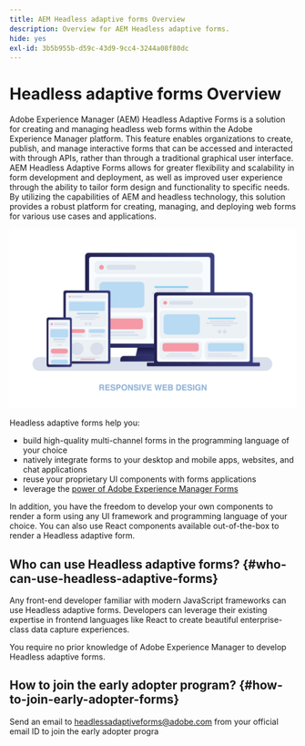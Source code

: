 ```yaml
---
title: AEM Headless adaptive forms Overview
description: Overview for AEM Headless adaptive forms.
hide: yes
exl-id: 3b5b955b-d59c-43d9-9cc4-3244a08f80dc
---
```

# Headless adaptive forms Overview

Adobe Experience Manager (AEM) Headless Adaptive Forms is a solution for creating and managing headless web forms within the Adobe Experience Manager platform. This feature enables organizations to create, publish, and manage interactive forms that can be accessed and interacted with through APIs, rather than through a traditional graphical user interface. AEM Headless Adaptive Forms allows for greater flexibility and scalability in form development and deployment, as well as improved user experience through the ability to tailor form design and functionality to specific needs. By utilizing the capabilities of AEM and headless technology, this solution provides a robust platform for creating, managing, and deploying web forms for various use cases and applications.

![Build and natively render a form in any website, an application, or non-visual inteactions](/help/assets/headless-forms-for-any-device.jpeg)

Headless adaptive forms help you:

* build high-quality multi-channel forms in the programming language of your choice 
* natively integrate forms to your desktop and mobile apps, websites, and chat applications 
* reuse your proprietary UI components with forms applications 
* leverage the [power of Adobe Experience Manager Forms](https://experienceleague.adobe.com/docs/experience-manager-65/forms/getting-started/introduction-aem-forms.html)

In addition, you have the freedom to develop your own components to render a form using any UI framework and programming language of your choice. You can also use React components available out-of-the-box to render a Headless adaptive form.

## Who can use Headless adaptive forms? {#who-can-use-headless-adaptive-forms}
 
Any front-end developer familiar with modern JavaScript frameworks can use Headless adaptive forms. Developers can leverage their existing expertise in frontend languages like React to create beautiful enterprise-class data capture experiences. 

You require no prior knowledge of Adobe Experience Manager to develop Headless adaptive forms.

## How to join the early adopter program? {#how-to-join-early-adopter-forms}

Send an email to [headlessadaptiveforms@adobe.com](mailto:headlessadaptiveforms@adobe.com) from your official email ID to join the early adopter progra
